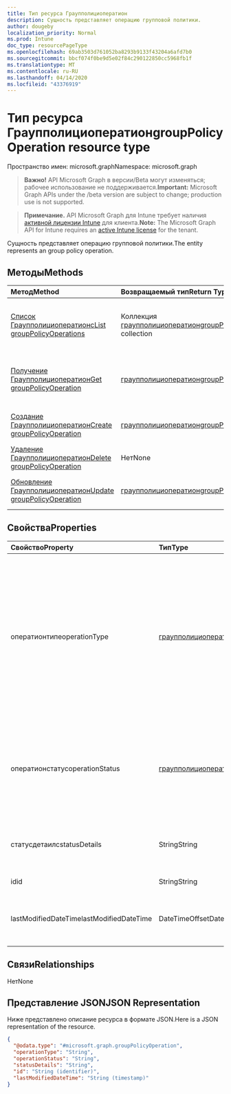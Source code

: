 ```yaml
---
title: Тип ресурса Граупполициоператион
description: Сущность представляет операцию групповой политики.
author: dougeby
localization_priority: Normal
ms.prod: Intune
doc_type: resourcePageType
ms.openlocfilehash: 69ab3503d761052ba8293b9133f43204a6afd7b0
ms.sourcegitcommit: bbcf074f0be9d5e02f84c290122850cc5968fb1f
ms.translationtype: MT
ms.contentlocale: ru-RU
ms.lasthandoff: 04/14/2020
ms.locfileid: "43376919"
---
```

# <a name="grouppolicyoperation-resource-type"></a><span data-ttu-id="8b2ef-103">Тип ресурса Граупполициоператион</span><span class="sxs-lookup"><span data-stu-id="8b2ef-103">groupPolicyOperation resource type</span></span>

<span data-ttu-id="8b2ef-104">Пространство имен: microsoft.graph</span><span class="sxs-lookup"><span data-stu-id="8b2ef-104">Namespace: microsoft.graph</span></span>

> <span data-ttu-id="8b2ef-105">**Важно!** API Microsoft Graph в версии/Beta могут изменяться; рабочее использование не поддерживается.</span><span class="sxs-lookup"><span data-stu-id="8b2ef-105">**Important:** Microsoft Graph APIs under the /beta version are subject to change; production use is not supported.</span></span>

> <span data-ttu-id="8b2ef-106">**Примечание.** API Microsoft Graph для Intune требует наличия [активной лицензии Intune](https://go.microsoft.com/fwlink/?linkid=839381) для клиента.</span><span class="sxs-lookup"><span data-stu-id="8b2ef-106">**Note:** The Microsoft Graph API for Intune requires an [active Intune license](https://go.microsoft.com/fwlink/?linkid=839381) for the tenant.</span></span>

<span data-ttu-id="8b2ef-107">Сущность представляет операцию групповой политики.</span><span class="sxs-lookup"><span data-stu-id="8b2ef-107">The entity represents an group policy operation.</span></span>

## <a name="methods"></a><span data-ttu-id="8b2ef-108">Методы</span><span class="sxs-lookup"><span data-stu-id="8b2ef-108">Methods</span></span>
|<span data-ttu-id="8b2ef-109">Метод</span><span class="sxs-lookup"><span data-stu-id="8b2ef-109">Method</span></span>|<span data-ttu-id="8b2ef-110">Возвращаемый тип</span><span class="sxs-lookup"><span data-stu-id="8b2ef-110">Return Type</span></span>|<span data-ttu-id="8b2ef-111">Описание</span><span class="sxs-lookup"><span data-stu-id="8b2ef-111">Description</span></span>|
|:---|:---|:---|
|[<span data-ttu-id="8b2ef-112">Список Граупполициоператионс</span><span class="sxs-lookup"><span data-stu-id="8b2ef-112">List groupPolicyOperations</span></span>](../api/intune-grouppolicy-grouppolicyoperation-list.md)|<span data-ttu-id="8b2ef-113">Коллекция [граупполициоператион](../resources/intune-grouppolicy-grouppolicyoperation.md)</span><span class="sxs-lookup"><span data-stu-id="8b2ef-113">[groupPolicyOperation](../resources/intune-grouppolicy-grouppolicyoperation.md) collection</span></span>|<span data-ttu-id="8b2ef-114">Список свойств и связей объектов [граупполициоператион](../resources/intune-grouppolicy-grouppolicyoperation.md) .</span><span class="sxs-lookup"><span data-stu-id="8b2ef-114">List properties and relationships of the [groupPolicyOperation](../resources/intune-grouppolicy-grouppolicyoperation.md) objects.</span></span>|
|[<span data-ttu-id="8b2ef-115">Получение Граупполициоператион</span><span class="sxs-lookup"><span data-stu-id="8b2ef-115">Get groupPolicyOperation</span></span>](../api/intune-grouppolicy-grouppolicyoperation-get.md)|[<span data-ttu-id="8b2ef-116">граупполициоператион</span><span class="sxs-lookup"><span data-stu-id="8b2ef-116">groupPolicyOperation</span></span>](../resources/intune-grouppolicy-grouppolicyoperation.md)|<span data-ttu-id="8b2ef-117">Чтение свойств и связей объекта [граупполициоператион](../resources/intune-grouppolicy-grouppolicyoperation.md) .</span><span class="sxs-lookup"><span data-stu-id="8b2ef-117">Read properties and relationships of the [groupPolicyOperation](../resources/intune-grouppolicy-grouppolicyoperation.md) object.</span></span>|
|[<span data-ttu-id="8b2ef-118">Создание Граупполициоператион</span><span class="sxs-lookup"><span data-stu-id="8b2ef-118">Create groupPolicyOperation</span></span>](../api/intune-grouppolicy-grouppolicyoperation-create.md)|[<span data-ttu-id="8b2ef-119">граупполициоператион</span><span class="sxs-lookup"><span data-stu-id="8b2ef-119">groupPolicyOperation</span></span>](../resources/intune-grouppolicy-grouppolicyoperation.md)|<span data-ttu-id="8b2ef-120">Создание нового объекта [граупполициоператион](../resources/intune-grouppolicy-grouppolicyoperation.md) .</span><span class="sxs-lookup"><span data-stu-id="8b2ef-120">Create a new [groupPolicyOperation](../resources/intune-grouppolicy-grouppolicyoperation.md) object.</span></span>|
|[<span data-ttu-id="8b2ef-121">Удаление Граупполициоператион</span><span class="sxs-lookup"><span data-stu-id="8b2ef-121">Delete groupPolicyOperation</span></span>](../api/intune-grouppolicy-grouppolicyoperation-delete.md)|<span data-ttu-id="8b2ef-122">Нет</span><span class="sxs-lookup"><span data-stu-id="8b2ef-122">None</span></span>|<span data-ttu-id="8b2ef-123">Удаляет объект [граупполициоператион](../resources/intune-grouppolicy-grouppolicyoperation.md).</span><span class="sxs-lookup"><span data-stu-id="8b2ef-123">Deletes a [groupPolicyOperation](../resources/intune-grouppolicy-grouppolicyoperation.md).</span></span>|
|[<span data-ttu-id="8b2ef-124">Обновление Граупполициоператион</span><span class="sxs-lookup"><span data-stu-id="8b2ef-124">Update groupPolicyOperation</span></span>](../api/intune-grouppolicy-grouppolicyoperation-update.md)|[<span data-ttu-id="8b2ef-125">граупполициоператион</span><span class="sxs-lookup"><span data-stu-id="8b2ef-125">groupPolicyOperation</span></span>](../resources/intune-grouppolicy-grouppolicyoperation.md)|<span data-ttu-id="8b2ef-126">Обновление свойств объекта [граупполициоператион](../resources/intune-grouppolicy-grouppolicyoperation.md) .</span><span class="sxs-lookup"><span data-stu-id="8b2ef-126">Update the properties of a [groupPolicyOperation](../resources/intune-grouppolicy-grouppolicyoperation.md) object.</span></span>|

## <a name="properties"></a><span data-ttu-id="8b2ef-127">Свойства</span><span class="sxs-lookup"><span data-stu-id="8b2ef-127">Properties</span></span>
|<span data-ttu-id="8b2ef-128">Свойство</span><span class="sxs-lookup"><span data-stu-id="8b2ef-128">Property</span></span>|<span data-ttu-id="8b2ef-129">Тип</span><span class="sxs-lookup"><span data-stu-id="8b2ef-129">Type</span></span>|<span data-ttu-id="8b2ef-130">Описание</span><span class="sxs-lookup"><span data-stu-id="8b2ef-130">Description</span></span>|
|:---|:---|:---|
|<span data-ttu-id="8b2ef-131">оператионтипе</span><span class="sxs-lookup"><span data-stu-id="8b2ef-131">operationType</span></span>|[<span data-ttu-id="8b2ef-132">граупполициоператионтипе</span><span class="sxs-lookup"><span data-stu-id="8b2ef-132">groupPolicyOperationType</span></span>](../resources/intune-grouppolicy-grouppolicyoperationtype.md)|<span data-ttu-id="8b2ef-133">Тип операции с групповой политикой.</span><span class="sxs-lookup"><span data-stu-id="8b2ef-133">The type of group policy operation.</span></span> <span data-ttu-id="8b2ef-134">Возможные значения: `none`, `upload`, `uploadNewVersion`, `addLanguageFiles`, `removeLanguageFiles`, `updateLanguageFiles`, `remove`.</span><span class="sxs-lookup"><span data-stu-id="8b2ef-134">Possible values are: `none`, `upload`, `uploadNewVersion`, `addLanguageFiles`, `removeLanguageFiles`, `updateLanguageFiles`, `remove`.</span></span>|
|<span data-ttu-id="8b2ef-135">оператионстатус</span><span class="sxs-lookup"><span data-stu-id="8b2ef-135">operationStatus</span></span>|[<span data-ttu-id="8b2ef-136">граупполициоператионстатус</span><span class="sxs-lookup"><span data-stu-id="8b2ef-136">groupPolicyOperationStatus</span></span>](../resources/intune-grouppolicy-grouppolicyoperationstatus.md)|<span data-ttu-id="8b2ef-137">Состояние операции групповой политики.</span><span class="sxs-lookup"><span data-stu-id="8b2ef-137">The group policy operation status.</span></span> <span data-ttu-id="8b2ef-138">Возможные значения: `unknown`, `inProgress`, `success`, `failed`.</span><span class="sxs-lookup"><span data-stu-id="8b2ef-138">Possible values are: `unknown`, `inProgress`, `success`, `failed`.</span></span>|
|<span data-ttu-id="8b2ef-139">статусдетаилс</span><span class="sxs-lookup"><span data-stu-id="8b2ef-139">statusDetails</span></span>|<span data-ttu-id="8b2ef-140">String</span><span class="sxs-lookup"><span data-stu-id="8b2ef-140">String</span></span>|<span data-ttu-id="8b2ef-141">Сведения о состоянии операции групповой политики.</span><span class="sxs-lookup"><span data-stu-id="8b2ef-141">The group policy operation status detail.</span></span>|
|<span data-ttu-id="8b2ef-142">id</span><span class="sxs-lookup"><span data-stu-id="8b2ef-142">id</span></span>|<span data-ttu-id="8b2ef-143">String</span><span class="sxs-lookup"><span data-stu-id="8b2ef-143">String</span></span>|<span data-ttu-id="8b2ef-144">Ключ объекта.</span><span class="sxs-lookup"><span data-stu-id="8b2ef-144">Key of the entity.</span></span>|
|<span data-ttu-id="8b2ef-145">lastModifiedDateTime</span><span class="sxs-lookup"><span data-stu-id="8b2ef-145">lastModifiedDateTime</span></span>|<span data-ttu-id="8b2ef-146">DateTimeOffset</span><span class="sxs-lookup"><span data-stu-id="8b2ef-146">DateTimeOffset</span></span>|<span data-ttu-id="8b2ef-147">Дата и время последнего изменения объекта.</span><span class="sxs-lookup"><span data-stu-id="8b2ef-147">The date and time the entity was last modified.</span></span>|

## <a name="relationships"></a><span data-ttu-id="8b2ef-148">Связи</span><span class="sxs-lookup"><span data-stu-id="8b2ef-148">Relationships</span></span>
<span data-ttu-id="8b2ef-149">Нет</span><span class="sxs-lookup"><span data-stu-id="8b2ef-149">None</span></span>

## <a name="json-representation"></a><span data-ttu-id="8b2ef-150">Представление JSON</span><span class="sxs-lookup"><span data-stu-id="8b2ef-150">JSON Representation</span></span>
<span data-ttu-id="8b2ef-151">Ниже представлено описание ресурса в формате JSON.</span><span class="sxs-lookup"><span data-stu-id="8b2ef-151">Here is a JSON representation of the resource.</span></span>
<!-- {
  "blockType": "resource",
  "keyProperty": "id",
  "@odata.type": "microsoft.graph.groupPolicyOperation"
}
-->
``` json
{
  "@odata.type": "#microsoft.graph.groupPolicyOperation",
  "operationType": "String",
  "operationStatus": "String",
  "statusDetails": "String",
  "id": "String (identifier)",
  "lastModifiedDateTime": "String (timestamp)"
}
```



